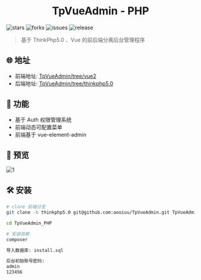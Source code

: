 <h1 align="center">TpVueAdmin - PHP</h1>

![stars](https://img.shields.io/github/stars/aooiuu/TpVueAdmin) ![forks](https://img.shields.io/github/forks/aooiuu/TpVueAdmin) ![issues](https://img.shields.io/github/issues/aooiuu/TpVueAdmin) ![release](https://img.shields.io/github/release/aooiuu/TpVueAdmin)

> 基于 ThinkPhp5.0 、Vue 的前后端分离后台管理程序

## 🌐 地址

- 前端地址: [TpVueAdmin/tree/vue2](https://github.com/aooiuu/TpVueAdmin/tree/vue2)
- 后端地址: [TpVueAdmin/tree/thinkphp5.0](https://github.com/aooiuu/TpVueAdmin/tree/thinkphp5.0)

## 🎉 功能

- 基于 Auth 权限管理系统
- 前端动态可配置菜单
- 前端基于 vue-element-admin

## 🎈 预览

![1](https://user-images.githubusercontent.com/28108111/128628896-3e4ab157-abbf-4892-835e-f7d3e8a2b655.gif)

## 🛠 安装

```bash
# clone 前端分支
git clone -b thinkphp5.0 git@github.com:aooiuu/TpVueAdmin.git TpVueAdmin_PHP

cd TpVueAdmin_PHP

# 安装依赖
composer

导入数据库: install.sql

后台初始账号密码:
admin
123456
```
